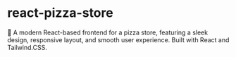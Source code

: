 # react-pizza-store
🍕 A modern React-based frontend for a pizza store, featuring a sleek design, responsive layout, and smooth user experience. Built with React and Tailwind.CSS.
